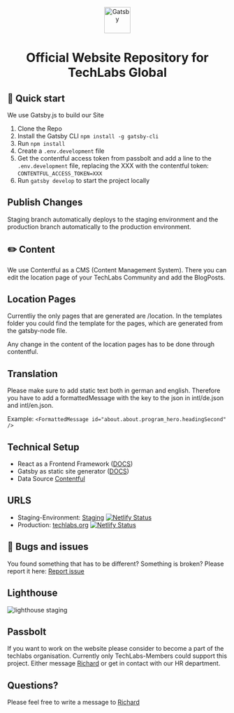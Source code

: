 <p align="center">
  <a href="https://www.gatsbyjs.org">
    <img alt="Gatsby" src="./src/assets/tl-icon.svg" width="60" />
  </a>
</p>
<h1 align="center">
  Official Website Repository for TechLabs Global
</h1>

## 🚀 Quick start

We use Gatsby.js to build our Site

1. Clone the Repo
2. Install the Gatsby CLI `npm install -g gatsby-cli`
3. Run `npm install`
3. Create a `.env.development` file
4. Get the contentful access token from passbolt and add a line to the `.env.development` file, replacing the XXX with the contentful token: `CONTENTFUL_ACCESS_TOKEN=XXX`
5. Run `gatsby develop` to start the project locally

## Publish Changes

Staging branch automatically deploys to the staging environment and the production branch automatically to the production environment.

## ✏️ Content

We use Contentful as a CMS (Content Management System). There you can edit the location page of your TechLabs Community and add the BlogPosts.

## Location Pages

Currentliy the only pages that are generated are /location. In the templates folder you could find the template for the pages, which are generated from the gatsby-node file.

Any change in the content of the location pages has to be done through contentful.

## Translation

Please make sure to add static text both in german and english. Therefore you have to add a formattedMessage with the key to the json in intl/de.json and intl/en.json.

Example:
`<FormattedMessage id="about.about.program_hero.headingSecond" />`

## Technical Setup

- React as a Frontend Framework (<a href="https://reactjs.org/docs/getting-started.html">DOCS</a>)
- Gatsby as static site generator (<a href="https://www.gatsbyjs.org/">DOCS</a>)
- Data Source <a href="https://www.contentful.com/">Contentful</a>

## URLS

- Staging-Environment: <a href="https://techlabs-staging.netlify.com">Staging</a> [![Netlify Status](https://api.netlify.com/api/v1/badges/c95ad6e6-d4b0-491f-ba27-6df51922187e/deploy-status)](https://app.netlify.com/sites/techlabs-staging/deploys)
- Production: <a href="techlabs.org">techlabs.org</a> [![Netlify Status](https://api.netlify.com/api/v1/badges/1c016a39-3c99-4e93-a749-7b8a7cf9e62e/deploy-status)](https://app.netlify.com/sites/techlabs-prod/deploys)

## 🐛 Bugs and issues

You found something that has to be different? Something is broken? Please report it here: <a href="https://www.notion.so/techlabs/f246cf2457594f7a969ed04603696304?v=7da9c1ea7b964c9b9a6eed40fcc32594">Report issue</a>

## Lighthouse

![lighthouse staging](https://github.com/techlabsms/techlabs_new/workflows/lighthouse%20staging/badge.svg)

## Passbolt

If you want to work on the website please consider to become a part of the techlabs organisation. Currently only TechLabs-Members could support this project. Either message <a href="mailto:richard.menning@techlabs.org">Richard</a> or get in contact with our HR department.

## Questions?

Please feel free to write a message to <a href="mailto:richard.menning@techlabs.org">Richard</a>
